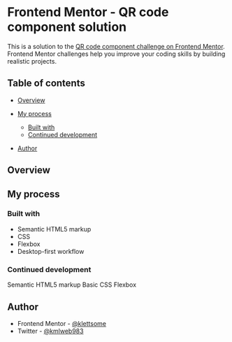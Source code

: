 # Frontend Mentor - QR code component solution

This is a solution to the [QR code component challenge on Frontend Mentor](https://www.frontendmentor.io/challenges/qr-code-component-iux_sIO_H). Frontend Mentor challenges help you improve your coding skills by building realistic projects.

## Table of contents

- [Overview](#overview)

- [My process](#my-process)
  - [Built with](#built-with)
  - [Continued development](#continued-development)
- [Author](#author)

## Overview

## My process

### Built with

- Semantic HTML5 markup
- CSS
- Flexbox
- Desktop-first workflow

### Continued development

Semantic HTML5 markup
Basic CSS
Flexbox

## Author

- Frontend Mentor - [@klettsome](https://www.frontendmentor.io/profile/klettsome)
- Twitter - [@kmlweb983](https://www.twitter.com/yourusername)
